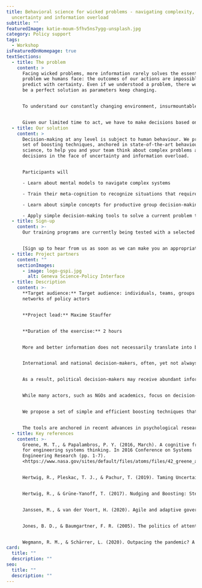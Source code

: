 ```yaml
---
title: Behavioral science for wicked problems - navigating complexity,
  uncertainty and information overload
subtitle: ""
featuredImage: katie-moum-5fhv5ns7ygg-unsplash.jpg
category: Policy support
tags:
  - Workshop
isFeaturedOnHomepage: true
textSections:
  - title: The problem
    content: >
      Facing wicked problems, more information rarely solves the essential
      problem we humans face: the outcomes of our actions are impossible to
      predict with certainty. Even if we understood a problem, there would never
      be a perfect solution as parameters keep changing.


      To understand our constantly changing environment, insurmountable amounts of information products are sent our way. But most of analyses lack the rigour to be conclusive. And when we search for high quality syntheses, they aren't tailored to our specific needs and often hidden behind paywalls.


      Given our limited time to act, we have to make decisions based on our current understanding of the world. But how to make well-informed guesses in fast-paced environments that perform better than chance and allow us to learn from them?
  - title: Our solution
    content: >
      Decision-making at any level is subject to human behaviour. We propose a
      set of boosting techniques, anchored in state-of-the-art behavioural
      science, to help you and your team think about complex problems and make
      decisions in the face of uncertainty and information overload.


      Participants will

      - Learn about mental models to navigate complex systems

      - Train their meta-cognition to recognize situations that require specific tools

      - Learn about simple concepts for productive group decision-making

      - Apply simple decision-making tools to solve a current problem they are facing
  - title: Sign-up
    content: >-
      Our training programs are currently being tested with a selected audience.


      [Sign up to hear from us as soon as we can make you an appropriate offer.](https://airtable.com/shrAM3SPhFyqzwAPv)
  - title: Project partners
    content: ""
    sectionImages:
      - image: logo-gspi.jpg
        alt: Geneva Science-Policy Interface
  - title: Description
    content: >-
      **Target audience:** Target audience: individuals, teams, groups and
      networks of policy actors


      **Project lead:** Maxime Stauffer


      **Duration of the exercise:** 2 hours


      More and better information does not necessarily translate into better decision-making. Yet, political decision-makers are bombarded with new information every day. This project focuses on empowering decision-makers to help them navigate complex problems efficiently by selecting, processing and exchanging information effectively. 


      International and national decision-makers, often, yet not always, benefit from in-depth analyses of policy problems (e.g. SDGs) and of the impact and cost of policies. However, this production of evidence is not necessarily coordinated. It is often published behind paywalls, rarely synthesised, seldom tailored to decision needs, and different reports can provide conflicting recommendations. Additionally, the production of evidence also competes against other information sources such as partisan information, false information, or less rigorous analyses. 


      As a result, political decision-makers may receive abundant information but struggle to turn it into effective policy change. A typical example is climate change. With decades of research, evidence and tools on climate change, policy change only happens very slowly if at all. It has been repeated and empirically validated that one of the mechanisms that prevent effective policy change in light of new information lie in the dynamics of information processing. That is “how bounded-rational policy actors judge, select, use and remember information”. In other words, how do time-constrained, non-omniscient actors deal with information overload? 


      While many actors, such as NGOs and academics, focus on decision-making support through the provision of information in the form of reports, new evidence or better predictions, this project hopes to support the behavioural reality of decision-making. Advances in psychology and neurosciences have shed light on boosting techniques that equip decision-makers with tools and concepts to make fast and accurate decisions in the face of uncertainty. As such, the strategy behind this project is not about providing better or more information. The strategy is about improving decision-makers’ capacity to process information and navigate uncertain environments.


      We propose a set of simple and efficient boosting techniques that can be easily used by any decision-maker to make decisions in the face of uncertainty and information overload. The approach is based on empowerment instead of prescription. The tools will cover the following dimensions: (1) judging and selecting information; (2) sharing information; and (3) using information.


      The tools are anchored in recent advances in psychological research. Given that political decision- making, whether it is at a local, national or international level, is always subject to human behaviour, these tools likely generalise and thus are useful for every decision-maker. This solution differs from and complements pieces of evidence on policy problems and solutions which often are context-specific and thus cannot necessarily be imported into every context.
  - title: Key references
    content: >-
      Greene, M. T., & Papalambros, P. Y. (2016, March). A cognitive framework
      for engineering systems thinking. In 2016 Conference on Systems
      Engineering Research (pp. 1-7).
      <https://www.nasa.gov/sites/default/files/atoms/files/42_greene_a_cognitive_framework_for_engineering_systems_thinking_1.pdf>


      Hertwig, R., Pleskac, T. J., & Pachur, T. (2019). Taming Uncertainty. MIT Press. <https://doi.org/10.7551/mitpress/11114.001.0001>


      Hertwig, R., & Grüne-Yanoff, T. (2017). Nudging and Boosting: Steering or Empowering Good Decisions. Perspectives on Psychological Science, 12(6), 973–986. <https://doi.org/10.1177/1745691617702496>


      Janssen, M., & van der Voort, H. (2020). Agile and adaptive governance in crisis response: Lessons from the COVID-19 pandemic. International Journal of Information Management, 55, 102180. <https://doi.org/10.1016/j.ijinfomgt.2020.102180>


      Jones, B. D., & Baumgartner, F. R. (2005). The politics of attention: How government prioritizes problems. University of Chicago Press. <https://press.uchicago.edu/ucp/books/book/chicago/P/bo3644482.html>


      Wegmann, R. M., & Schärrer, L. (2020). Outpacing the pandemic? A factorial survey on decision speed of COVID-19 task forces. Journal of Organizational Effectiveness: People and Performance, 7(2), 191–202. <https://doi.org/10.1108/JOEPP-05-2020-0089>
card:
  title: ""
  description: ""
seo:
  title: ""
  description: ""
---
```

